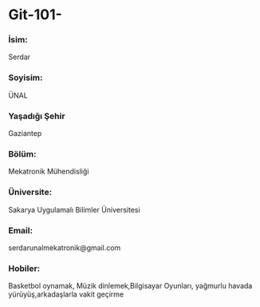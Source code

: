 # Git-101-
<h3> İsim:</h3> Serdar <br>
<h3> Soyisim:</h3> ÜNAL <br>
<h3> Yaşadığı Şehir</h3>Gaziantep<br>
<h3> Bölüm:</h3> Mekatronik Mühendisliği <br>
<h3> Üniversite:</h3> Sakarya Uygulamalı Bilimler Üniversitesi <br>
<h3> Email:</h3> serdarunalmekatronik@gmail.com<br>
<h3> Hobiler: </h3>Basketbol oynamak, Müzik dinlemek,Bilgisayar Oyunları,
yağmurlu havada yürüyüş,arkadaşlarla vakit geçirme
